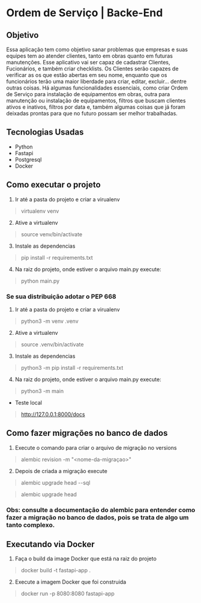 # Ordem de Serviço | Backe-End

## Objetivo 

 Essa aplicação tem como objetivo sanar problemas que empresas e suas equipes tem ao atender clientes, tanto em obras quanto em futuras manutenções. Esse aplicativo vai ser capaz de cadastrar Clientes, Fucionários, e também criar checklists. Os Clientes serão capazes de verificar as os que estão abertas em seu nome, enquanto que os funcionários terão uma maior liberdade para criar, editar, excluir... dentre outras coisas. Há algumas funcionalidades essenciais, como criar Ordem de Serviço para instalação de equipamentos em obras, outra para manutenção ou instalação de equipamentos, filtros que buscam clientes ativos e inativos, filtros por data e, também algumas coisas que já foram deixadas prontas para que no futuro possam ser melhor trabalhadas. 


## Tecnologias Usadas

- Python
- Fastapi
- Postgresql
- Docker

 ## Como executar o projeto

1. Ir até a pasta do projeto e criar a virualenv

> virtualenv venv

2. Ative a virtualenv

> source venv/bin/activate

3. Instale as dependencias

> pip install -r requirements.txt

4. Na raiz do projeto, onde estiver o arquivo main.py execute: 

> python main.py

### Se sua distribuição adotar o PEP 668 

1. Ir até a pasta do projeto e criar a virualenv
> python3 -m venv .venv

2. Ative a virtualenv
> source .venv/bin/activate

3. Instale as dependencias

> python3 -m pip install -r requirements.txt

4. Na raiz do projeto, onde estiver o arquivo main.py execute: 

> python3 -m main

* Teste local

> http://127.0.0.1:8000/docs

## Como fazer migrações no banco de dados

1. Execute o comando para criar o arquivo de migração no versions

> alembic revision -m "<nome-da-migraçao>"

2. Depois de criada a migração execute

> alembic upgrade head --sql

> alembic upgrade head

### Obs: consulte a documentação do alembic para entender como fazer a migração no banco de dados, pois se trata de algo um tanto complexo. 


## Executando via Docker

1. Faça o build da image Docker que está na raiz do projeto

 > docker build -t fastapi-app .

2. Execute a imagem Docker que foi construida

 > docker run -p 8080:8080 fastapi-app